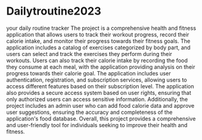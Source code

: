 # Dailytroutine2023
your daily routine tracker 
The project is a comprehensive health and fitness application that allows users to track
their workout progress, record their calorie intake, and monitor their progress towards their fitness goals. 
The application includes a catalog of exercises categorized by body part, and users can select and track the exercises 
they perform during their workouts. 
Users can also track their calorie intake by recording the food they consume at each meal, with the application providing analysis on their progress
towards their calorie goal. 
The application includes user authentication, registration, and subscription services, allowing users to access different features based
on their subscription level. 
The application also provides a secure access system based on user rights, ensuring that only authorized users can access sensitive information. 
Additionally, the project includes an admin user who can add food calorie data and approve user suggestions, ensuring the accuracy and completeness 
of the application's food database. 
Overall, this project provides a comprehensive and user-friendly tool for individuals seeking to improve their health and fitness.
